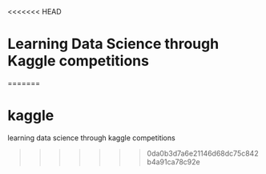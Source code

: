 <<<<<<< HEAD
# Learning Data Science through Kaggle competitions
=======
# kaggle
learning data science through kaggle competitions
>>>>>>> 0da0b3d7a6e21146d68dc75c842b4a91ca78c92e
